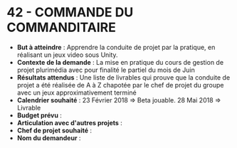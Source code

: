 # 42   - COMMANDE DU COMMANDITAIRE


  - **But à atteindre** : Apprendre la conduite de projet par la pratique, en réalisant un jeux video sous Unity.
  - **Contexte de la demande** : La mise en pratique du cours de gestion de projet plurimédia avec pour finalité le partiel du mois de Juin
  - **Résultats attendus** : Une liste de livrables qui prouve que la conduite de projet a été réalisée de A à Z chapotée par le chef de projet du groupe avec un jeux approximativement terminé
  - **Calendrier souhaité** : 23 Février 2018 => Beta jouable. 28 Mai 2018 => Livrable
  - **Budget prévu** : 
  - **Articulation avec d'autres projets** :
  - **Chef de projet souhaité** :
  - **Nom du demandeur** : 
